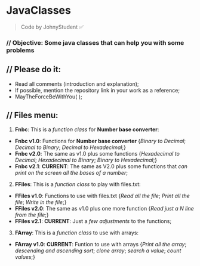 # JavaClasses
> Code by JohnyStudent :white_check_mark:
### // Objective: Some java classes that can help you with some problems
## // Please do it:
  - Read all comments (introduction and explanation);
  - If possible, mention the repository link in your work as a reference;
  - MayTheForceBeWithYou( );

## // Files menu:
1. **Fnbc**: This is a *function class* for **Number base converter**:
  - **Fnbc v1.0**: Functions for **Number base converter** {*Binary to Decimal*; *Decimal to Binary*; *Decimal to Hexadecimal*;}
  - **Fnbc v2.0**: The same as v1.0 plus some functions {*Hexadecimal to Decimal*; *Hexadecimal to Binary*; *Binary to Hexadecimal*;}
  - **Fnbc v2.1**: **CURRENT**: The same as V2.0 plus some functions that *can print on the screen all the bases of a number*;
2. **FFiles**: This is a *function class* to play with files.txt:
  - **FFiles v1.0**: Functions to use with files.txt {*Read all the file*; *Print all the file*; *Write in the file*;}
  - **FFiles v2.0**: The same as v1.0 plus one more function {*Read just a N line from the file*;}
  - **FFiles v2.1**: **CURRENT**: Just a *few adjustments* to the functions;
3. **FArray**: This is a *function class* to use with arrays:
  - **FArray v1.0**: **CURRENT**: Funtion to use with arrays {*Print all the array*; *descending and ascending sort*; *clone array*; *search a value*; *count values*;}
